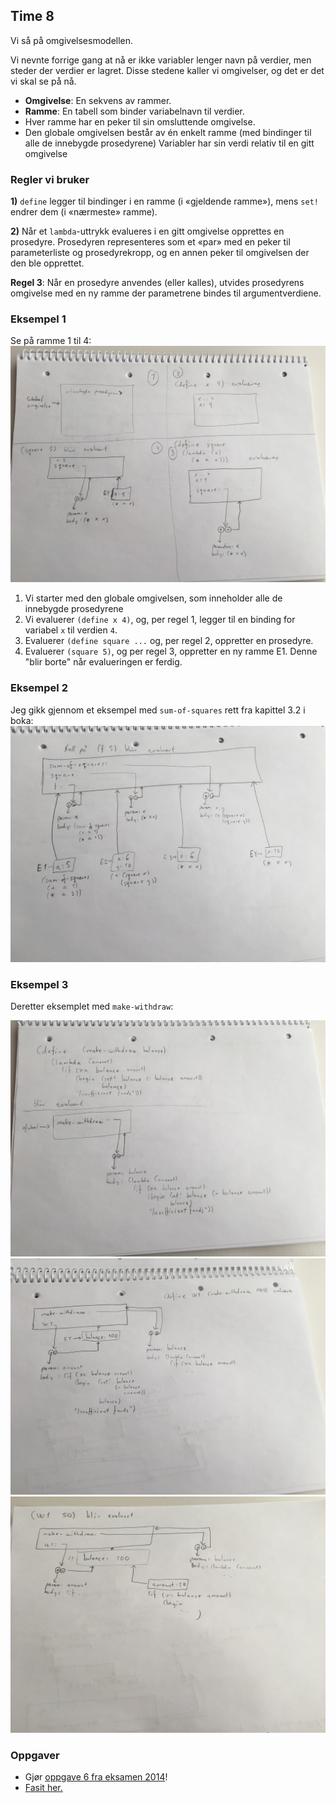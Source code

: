 ## Time 8

Vi så på omgivelsesmodellen.

Vi nevnte forrige gang at nå er ikke variabler lenger navn på verdier, men steder der verdier er lagret. Disse stedene kaller vi omgivelser, og det er det vi skal se på nå.

- **Omgivelse**: En sekvens av rammer.
- **Ramme**: En tabell som binder variabelnavn til verdier.
- Hver ramme har en peker til sin omsluttende omgivelse.
- Den globale omgivelsen består av én enkelt ramme (med bindinger til alle de innebygde prosedyrene)
Variabler har sin verdi relativ til en gitt omgivelse

### Regler vi bruker

**1)** `define` legger til bindinger i en ramme (i «gjeldende ramme»), mens `set!` endrer dem (i «nærmeste» ramme).

**2)** Når et `lambda`-uttrykk evalueres i en gitt omgivelse opprettes en prosedyre. Prosedyren representeres som et «par» med en peker til parameterliste og prosedyrekropp, og en annen peker til omgivelsen der den ble opprettet.

**Regel 3**: Når en prosedyre anvendes (eller kalles), utvides prosedyrens omgivelse med en ny ramme der parametrene bindes til argumentverdiene.

### Eksempel 1
Se på ramme 1 til 4:
![](img/01.jpg)

1. Vi starter med den globale omgivelsen, som inneholder alle de innebygde prosedyrene
2. Vi evaluerer `(define x 4)`, og, per regel 1, legger til en binding for variabel `x` til verdien `4`.
3. Evaluerer `(define square ...` og, per regel 2, oppretter en prosedyre.
4. Evaluerer `(square 5)`, og per regel 3, oppretter en ny ramme E1. Denne "blir borte" når evalueringen er ferdig.

### Eksempel 2
Jeg gikk gjennom et eksempel med `sum-of-squares` rett fra kapittel 3.2 i boka:
![](img/02.jpg)

### Eksempel 3
Deretter eksemplet med `make-withdraw`:

![](img/03.jpg)
![](img/04.jpg)
![](img/05.JPG)

### Oppgaver
- Gjør [oppgave 6 fra eksamen 2014]()!
- [Fasit her.]()
